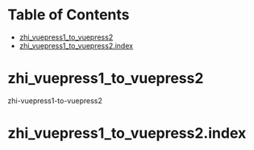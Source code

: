 # Table of Contents

* [zhi\_vuepress1\_to\_vuepress2](#zhi_vuepress1_to_vuepress2)
* [zhi\_vuepress1\_to\_vuepress2.index](#zhi_vuepress1_to_vuepress2.index)

<a id="zhi_vuepress1_to_vuepress2"></a>

# zhi\_vuepress1\_to\_vuepress2

zhi-vuepress1-to-vuepress2

<a id="zhi_vuepress1_to_vuepress2.index"></a>

# zhi\_vuepress1\_to\_vuepress2.index

